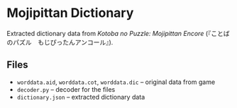 # Mojipittan Dictionary

Extracted dictionary data from _Kotoba no Puzzle: Mojipittan Encore_ (『ことばのパズル　もじぴったんアンコール』).

## Files
- `worddata.aid`, `worddata.cot`, `worddata.dic` – original data from game
- `decoder.py` – decoder for the files
- `dictionary.json` – extracted dictionary data
